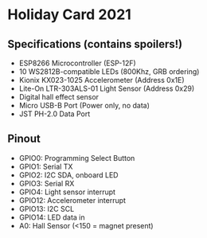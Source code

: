 # Holiday Card 2021

## Specifications (contains spoilers!)
  - ESP8266 Microcontroller (ESP-12F)
  - 10 WS2812B-compatible LEDs (800Khz, GRB ordering)
  - Kionix KX023-1025 Accelerometer (Address 0x1E)
  - Lite-On LTR-303ALS-01 Light Sensor (Address 0x29)
  - Digital hall effect sensor
  - Micro USB-B Port (Power only, no data)
  - JST PH-2.0 Data Port

## Pinout
  
  - GPIO0:  Programming Select Button
  - GPIO1:  Serial TX
  - GPIO2:  I2C SDA, onboard LED
  - GPIO3:  Serial RX
  - GPIO4:  Light sensor interrupt
  - GPIO12: Accelerometer interrupt
  - GPIO13: I2C SCL
  - GPIO14: LED data in
  - A0:     Hall Sensor (<150 = magnet present)
